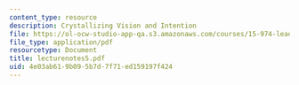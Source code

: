 ```yaml
---
content_type: resource
description: Crystallizing Vision and Intention
file: https://ol-ocw-studio-app-qa.s3.amazonaws.com/courses/15-974-leadership-lab-spring-2003/4e03ab619b095b7d7f71ed159197f424_lecturenotes5.pdf
file_type: application/pdf
resourcetype: Document
title: lecturenotes5.pdf
uid: 4e03ab61-9b09-5b7d-7f71-ed159197f424
---
```

